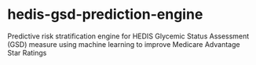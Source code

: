 # hedis-gsd-prediction-engine
Predictive risk stratification engine for HEDIS Glycemic Status Assessment (GSD) measure using machine learning to improve Medicare Advantage Star Ratings

